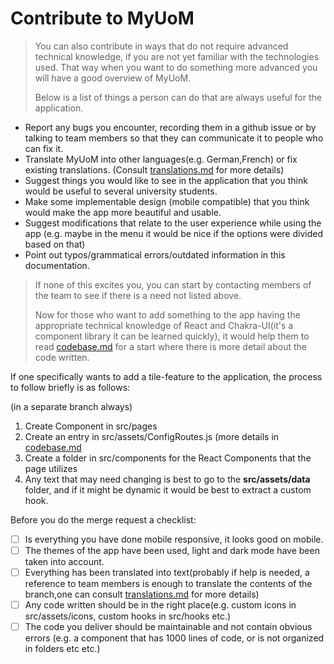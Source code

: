 # Contribute to MyUoM

> You can also contribute in ways that do not require advanced technical knowledge, if you are not yet familiar with the technologies used. That way when you want to do something more advanced you will have a good overview of MyUoM.
>
> Below is a list of things a person can do that are always useful for the application.

-   Report any bugs you encounter, recording them in a github issue
    or by talking to team members so that they can communicate it to people who can fix it.
-   Translate MyUoM into other languages(e.g. German,French) or fix existing translations. (Consult [translations.md](translations.md) for more details)
-   Suggest things you would like to see in the application that you think would be useful to several university students.
-   Make some implementable design (mobile compatible) that you think would make the app more beautiful and usable.
-   Suggest modifications that relate to the user experience while using the app (e.g. maybe in the menu it would be nice if the options were divided based on that)
-   Point out typos/grammatical errors/outdated information in this documentation.

> If none of this excites you, you can start by contacting members of the team to see if there is a need not listed above.
>
> Now for those who want to add something to the app having the appropriate technical knowledge of React and Chakra-UI(it's a component library it can be learned quickly), it would help them to read [codebase.md](codebase.md) for a start where there is more detail about the code written.

If one specifically wants to add a tile-feature to the application, the process to follow briefly is as follows:

(in a separate branch always)

1.  Create Component in src/pages
2.  Create an entry in src/assets/ConfigRoutes.js (more details in [codebase.md](codebase.md)
3.  Create a folder in src/components for the React Components that the page utilizes
4.  Any text that may need changing is best to go to the **src/assets/data** folder, and if it might be dynamic it would be best to extract a custom hook.

Before you do the merge request a checklist:

-   [ ] Is everything you have done mobile responsive, it looks good on mobile.
-   [ ] The themes of the app have been used, light and dark mode have been taken into account.
-   [ ] Everything has been translated into text(probably if help is needed, a reference to team members is enough to translate the contents of the branch,one can consult [translations.md](translations.md) for more details)
-   [ ] Any code written should be in the right place(e.g. custom icons in src/assets/icons, custom hooks in src/hooks etc.)
-   [ ] The code you deliver should be maintainable and not contain obvious errors (e.g. a component that has 1000 lines of code, or is not organized in folders etc etc.)
